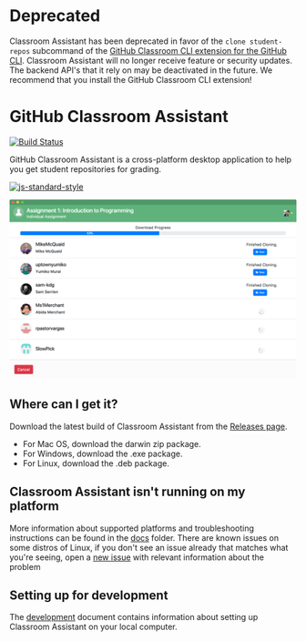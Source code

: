 # Deprecated
Classroom Assistant has been deprecated in favor of the `clone student-repos` subcommand of the [GitHub Classroom CLI extension for the GitHub CLI](https://docs.github.com/en/education/manage-coursework-with-github-classroom/teach-with-github-classroom/using-github-classroom-with-github-cli). Classroom Assistant will no longer receive feature or security updates. The backend API's that it rely on may be deactivated in the future. We recommend that you install the GitHub Classroom CLI extension!



# GitHub Classroom Assistant

[![Build Status](https://travis-ci.org/education/classroom-assistant.svg?branch=master)](https://travis-ci.org/education/classroom-assistant)

GitHub Classroom Assistant is a cross-platform desktop application to help you get student repositories for grading.

[![js-standard-style](https://cdn.rawgit.com/feross/standard/master/badge.svg)](https://standardjs.com)

![alt text](./app/resources/images/classroom-assistant-downloading.png "Logo Title Text 1")

## Where can I get it?

Download the latest build of Classroom Assistant from the [Releases page](https://github.com/education/classroom-assistant/releases).

- For Mac OS, download the darwin zip package.
- For Windows, download the .exe package.
- For Linux, download the .deb package.

## Classroom Assistant isn't running on my platform

More information about supported platforms and troubleshooting instructions can be found in the [docs](docs/) folder. There are known issues on some distros of Linux, if you don't see an issue already that matches what you're seeing, open a [new issue](https://github.com/education/classroom-assistant/issues/new) with relevant information about the problem

## Setting up for development

The [development](docs/development.md) document contains information about setting up Classroom Assistant on your local computer.
